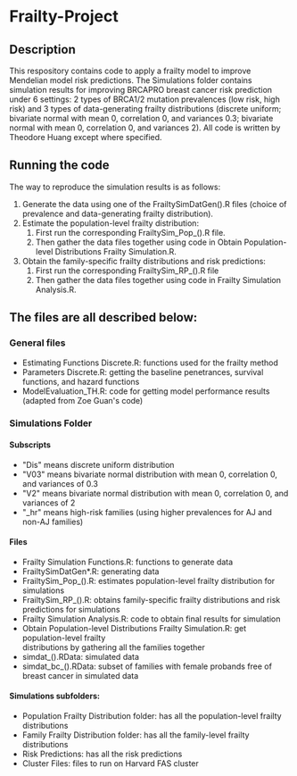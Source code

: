 # Frailty-Project

## Description

This respository contains code to apply a frailty model to improve Mendelian model risk predictions. The Simulations folder contains simulation results for improving BRCAPRO breast cancer risk prediction under 6 settings: 2 types of BRCA1/2 mutation prevalences (low risk, high risk) and 3 types of data-generating frailty distributions (discrete uniform; bivariate normal with mean 0, correlation 0, and variances 0.3; bivariate normal with mean 0, correlation 0, and variances 2). All code is written by Theodore Huang except where specified.

## Running the code
The way to reproduce the simulation results is as follows:

1. Generate the data using one of the FrailtySimDatGen().R files (choice of prevalence and data-generating frailty distribution).
2. Estimate the population-level frailty distribution:
    1. First run the corresponding FrailtySim_Pop_().R file.
    2. Then gather the data files together using code in Obtain Population-level Distributions Frailty Simulation.R.
3. Obtain the family-specific frailty distributions and risk predictions:
    1. First run the corresponding FrailtySim_RP_().R file
    2. Then gather the data files together using code in Frailty Simulation Analysis.R.
    
## The files are all described below:

### General files

* Estimating Functions Discrete.R: functions used for the frailty method
* Parameters Discrete.R: getting the baseline penetrances, survival functions, and hazard functions
* ModelEvaluation_TH.R: code for getting model performance results (adapted from Zoe Guan's code)

### Simulations Folder

#### Subscripts

* "Dis" means discrete uniform distribution
* "V03" means bivariate normal distribution with mean 0, correlation 0, and variances of 0.3
* "V2" means bivariate normal distribution with mean 0, correlation 0, and variances of 2
* "_hr" means high-risk families (using higher prevalences for AJ and non-AJ families)

#### Files

* Frailty Simulation Functions.R: functions to generate data
* FrailtySimDatGen*.R: generating data
* FrailtySim_Pop_().R: estimates population-level frailty distribution for simulations
* FrailtySim_RP_().R: obtains family-specific frailty distributions and risk predictions for simulations
* Frailty Simulation Analysis.R: code to obtain final results for simulation
* Obtain Population-level Distributions Frailty Simulation.R: get population-level frailty           
                                            distributions by gathering all the families together
* simdat_().RData: simulated data
* simdat_bc_().RData: subset of families with female probands free of breast cancer in simulated data

#### Simulations subfolders:

* Population Frailty Distribution folder: has all the population-level frailty distributions
* Family Frailty Distribution folder: has all the family-level frailty distributions
* Risk Predictions: has all the risk predictions
* Cluster Files: files to run on Harvard FAS cluster
